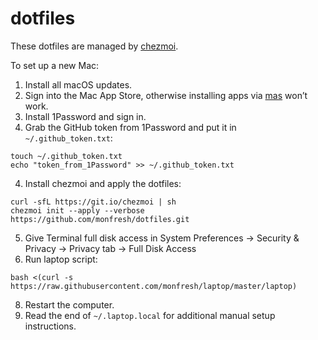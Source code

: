 # dotfiles

These dotfiles are managed by [chezmoi](https://www.chezmoi.io/).

To set up a new Mac:

1. Install all macOS updates.
1. Sign into the Mac App Store, otherwise installing apps via [mas](https://github.com/mas-cli/mas) won’t work.
2. Install 1Password and sign in.
3. Grab the GitHub token from 1Password and put it in `~/.github_token.txt`:
```shell
touch ~/.github_token.txt
echo "token_from_1Password" >> ~/.github_token.txt
```
4. Install chezmoi and apply the dotfiles:
```shell
curl -sfL https://git.io/chezmoi | sh
chezmoi init --apply --verbose https://github.com/monfresh/dotfiles.git
```
5. Give Terminal full disk access in System Preferences -> Security & Privacy -> Privacy tab -> Full Disk Access
7. Run laptop script:
```shell
bash <(curl -s https://raw.githubusercontent.com/monfresh/laptop/master/laptop)
```
8. Restart the computer.
9. Read the end of `~/.laptop.local` for additional manual setup instructions.
